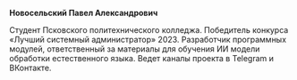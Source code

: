 **Новосельский Павел Александрович**

Студент Псковского политехнического колледжа. Победитель конкурса «Лучший системный администратор» 2023. Разработчик программных модулей, ответственный за материалы для обучения ИИ модели обработки естественного языка. Ведет каналы проекта в Telegram и ВКонтакте.
